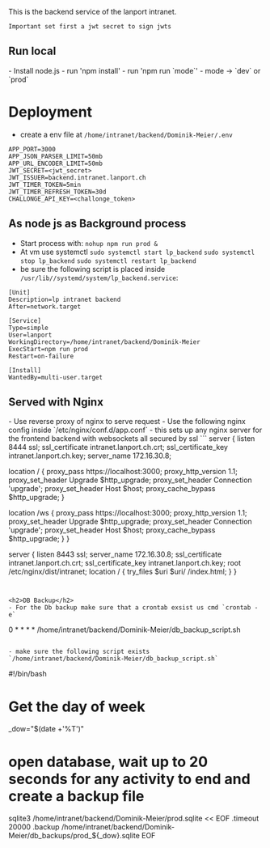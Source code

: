 This is the backend service of the lanport intranet.

`Important set first a jwt secret to sign jwts`

<h2>Run local</h2>
- Install node.js 
- run 'npm install'
- run 'npm run `mode`'
- mode -> `dev` or `prod`

<h1>Deployment</h1>

- create a env file at `/home/intranet/backend/Dominik-Meier/.env`
```
APP_PORT=3000
APP_JSON_PARSER_LIMIT=50mb
APP_URL_ENCODER_LIMIT=50mb
JWT_SECRET=<jwt_secret>
JWT_ISSUER=backend.intranet.lanport.ch
JWT_TIMER_TOKEN=5min
JWT_TIMER_REFRESH_TOKEN=30d
CHALLONGE_API_KEY=<challonge_token>
```

<h2>As node js as Background process</h2>

- Start process with: `nohup npm run prod &`
- At vm use systemctl `sudo systemctl start lp_backend` `sudo systemctl stop lp_backend` `sudo systemctl restart lp_backend`
- be sure the following script is placed inside `/usr/lib//systemd/system/lp_backend.service`:

```
[Unit]
Description=lp intranet backend
After=network.target

[Service]
Type=simple
User=lanport
WorkingDirectory=/home/intranet/backend/Dominik-Meier
ExecStart=npm run prod
Restart=on-failure

[Install]
WantedBy=multi-user.target
```

<h2>Served with Nginx</h2>
- Use reverse proxy of nginx to serve request
- Use the following nginx config inside `/etc/nginx/conf.d/app.conf`
- this sets up any nginx server for the frontend backend with websockets all secured by ssl
```
server {
 listen 8444 ssl;
 ssl_certificate intranet.lanport.ch.crt;
 ssl_certificate_key intranet.lanport.ch.key;
 server_name 172.16.30.8;

 location / {
   proxy_pass https://localhost:3000;
   proxy_http_version 1.1;
   proxy_set_header Upgrade $http_upgrade;
   proxy_set_header Connection 'upgrade';
   proxy_set_header Host $host;
   proxy_cache_bypass $http_upgrade;
  }

 location /ws {
   proxy_pass https://localhost:3000;
   proxy_http_version 1.1;
   proxy_set_header Upgrade $http_upgrade;
   proxy_set_header Connection 'upgrade';
   proxy_set_header Host $host;
   proxy_cache_bypass $http_upgrade;
  }
}


server {
 listen 8443 ssl;
 server_name 172.16.30.8;
 ssl_certificate intranet.lanport.ch.crt;
 ssl_certificate_key intranet.lanport.ch.key;
 root /etc/nginx/dist/intranet;
 location / {
  try_files $uri $uri/ /index.html;
 }
}
```


<h2>DB Backup</h2>
- For the Db backup make sure that a crontab exsist us cmd `crontab -e`
```
0 * * * * /home/intranet/backend/Dominik-Meier/db_backup_script.sh
```

- make sure the following script exists `/home/intranet/backend/Dominik-Meier/db_backup_script.sh`
```
#!/bin/bash

# Get the day of week
_dow="$(date +'%T')"

# open database, wait up to 20 seconds for any activity to end and create a backup file
sqlite3 /home/intranet/backend/Dominik-Meier/prod.sqlite << EOF
.timeout 20000
.backup /home/intranet/backend/Dominik-Meier/db_backups/prod_${_dow}.sqlite
EOF
```

